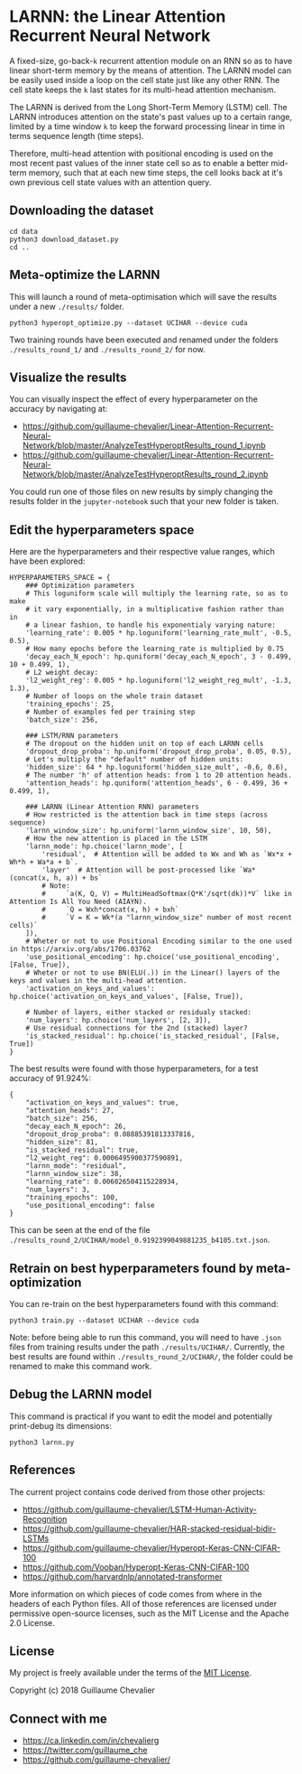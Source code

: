 # LARNN: the Linear Attention Recurrent Neural Network

A fixed-size, go-back-`k` recurrent attention module on an RNN so as to have linear short-term memory by the means of attention. The LARNN model can be easily used inside a loop on the cell state just like any other RNN. The cell state keeps the `k` last states for its multi-head attention mechanism.

The LARNN is derived from the Long Short-Term Memory (LSTM) cell. The LARNN introduces attention on the state's past values up to a certain range, limited by a time window `k` to keep the forward processing linear in time in terms sequence length (time steps).

Therefore, multi-head attention with positional encoding is used on the most recent past values of the inner state cell so as to enable a better mid-term memory, such that at each new time steps, the cell looks back at it's own previous cell state values with an attention query.


## Downloading the dataset

```
cd data
python3 download_dataset.py
cd ..
```

## Meta-optimize the LARNN

This will launch a round of meta-optimisation which will save the results under a new `./results/` folder.

```
python3 hyperopt_optimize.py --dataset UCIHAR --device cuda
```

Two training rounds have been executed and renamed under the folders `./results_round_1/` and `./results_round_2/` for now.

## Visualize the results

You can visually inspect the effect of every hyperparameter on the accuracy by navigating at:

- https://github.com/guillaume-chevalier/Linear-Attention-Recurrent-Neural-Network/blob/master/AnalyzeTestHyperoptResults_round_1.ipynb
- https://github.com/guillaume-chevalier/Linear-Attention-Recurrent-Neural-Network/blob/master/AnalyzeTestHyperoptResults_round_2.ipynb

You could run one of those files on new results by simply changing the results folder in the `jupyter-notebook` such that your new folder is taken.

## Edit the hyperparameters space

Here are the hyperparameters and their respective value ranges, which have been explored:

```
HYPERPARAMETERS_SPACE = {
    ### Optimization parameters
    # This loguniform scale will multiply the learning rate, so as to make
    # it vary exponentially, in a multiplicative fashion rather than in
    # a linear fashion, to handle his exponentialy varying nature:
    'learning_rate': 0.005 * hp.loguniform('learning_rate_mult', -0.5, 0.5),
    # How many epochs before the learning_rate is multiplied by 0.75
    'decay_each_N_epoch': hp.quniform('decay_each_N_epoch', 3 - 0.499, 10 + 0.499, 1),
    # L2 weight decay:
    'l2_weight_reg': 0.005 * hp.loguniform('l2_weight_reg_mult', -1.3, 1.3),
    # Number of loops on the whole train dataset
    'training_epochs': 25,
    # Number of examples fed per training step
    'batch_size': 256,

    ### LSTM/RNN parameters
    # The dropout on the hidden unit on top of each LARNN cells
    'dropout_drop_proba': hp.uniform('dropout_drop_proba', 0.05, 0.5),
    # Let's multiply the "default" number of hidden units:
    'hidden_size': 64 * hp.loguniform('hidden_size_mult', -0.6, 0.6),
    # The number 'h' of attention heads: from 1 to 20 attention heads.
    'attention_heads': hp.quniform('attention_heads', 6 - 0.499, 36 + 0.499, 1),

    ### LARNN (Linear Attention RNN) parameters
    # How restricted is the attention back in time steps (across sequence)
    'larnn_window_size': hp.uniform('larnn_window_size', 10, 50),
    # How the new attention is placed in the LSTM
    'larnn_mode': hp.choice('larnn_mode', [
        'residual',  # Attention will be added to Wx and Wh as `Wx*x + Wh*h + Wa*a + b`.
        'layer'  # Attention will be post-processed like `Wa*(concat(x, h, a)) + bs`
        # Note:
        #     `a(K, Q, V) = MultiHeadSoftmax(Q*K'/sqrt(dk))*V` like in Attention Is All You Need (AIAYN).
        #     `Q = Wxh*concat(x, h) + bxh`
        #     `V = K = Wk*(a "larnn_window_size" number of most recent cells)`
    ]),
    # Wheter or not to use Positional Encoding similar to the one used in https://arxiv.org/abs/1706.03762
    'use_positional_encoding': hp.choice('use_positional_encoding', [False, True]),
    # Wheter or not to use BN(ELU(.)) in the Linear() layers of the keys and values in the multi-head attention.
    'activation_on_keys_and_values': hp.choice('activation_on_keys_and_values', [False, True]),

    # Number of layers, either stacked or residualy stacked:
    'num_layers': hp.choice('num_layers', [2, 3]),
    # Use residual connections for the 2nd (stacked) layer?
    'is_stacked_residual': hp.choice('is_stacked_residual', [False, True])
}
```

The best results were found with those hyperparameters, for a test accuracy of 91.924%:

```
{
    "activation_on_keys_and_values": true,
    "attention_heads": 27,
    "batch_size": 256,
    "decay_each_N_epoch": 26,
    "dropout_drop_proba": 0.08885391813337816,
    "hidden_size": 81,
    "is_stacked_residual": true,
    "l2_weight_reg": 0.0006495900377590891,
    "larnn_mode": "residual",
    "larnn_window_size": 38,
    "learning_rate": 0.006026504115228934,
    "num_layers": 3,
    "training_epochs": 100,
    "use_positional_encoding": false
}
```

This can be seen at the end of the file `./results_round_2/UCIHAR/model_0.9192399049881235_b4105.txt.json`.

## Retrain on best hyperparameters found by meta-optimization

You can re-train on the best hyperparameters found with this command:

```
python3 train.py --dataset UCIHAR --device cuda
```

Note: before being able to run this command, you will need to have `.json` files from training results under the path `./results/UCIHAR/`. Currently, the best results are found within `./results_round_2/UCIHAR/`, the folder could be renamed to make this command work.

## Debug the LARNN model

This command is practical if you want to edit the model and potentially print-debug its dimensions:

```
python3 larnn.py
```

## References

The current project contains code derived from those other projects:

- https://github.com/guillaume-chevalier/LSTM-Human-Activity-Recognition
- https://github.com/guillaume-chevalier/HAR-stacked-residual-bidir-LSTMs
- https://github.com/guillaume-chevalier/Hyperopt-Keras-CNN-CIFAR-100
- https://github.com/Vooban/Hyperopt-Keras-CNN-CIFAR-100
- https://github.com/harvardnlp/annotated-transformer

More information on which pieces of code comes from where in the headers of each Python files. All of those references are licensed under permissive open-source licenses, such as the MIT License and the Apache 2.0 License.

## License

My project is freely available under the terms of the [MIT License](https://github.com/guillaume-chevalier/Linear-Attention-Recurrent-Neural-Network/blob/master/LICENSE).

Copyright (c) 2018 Guillaume Chevalier

## Connect with me

- https://ca.linkedin.com/in/chevalierg
- https://twitter.com/guillaume_che
- https://github.com/guillaume-chevalier/
